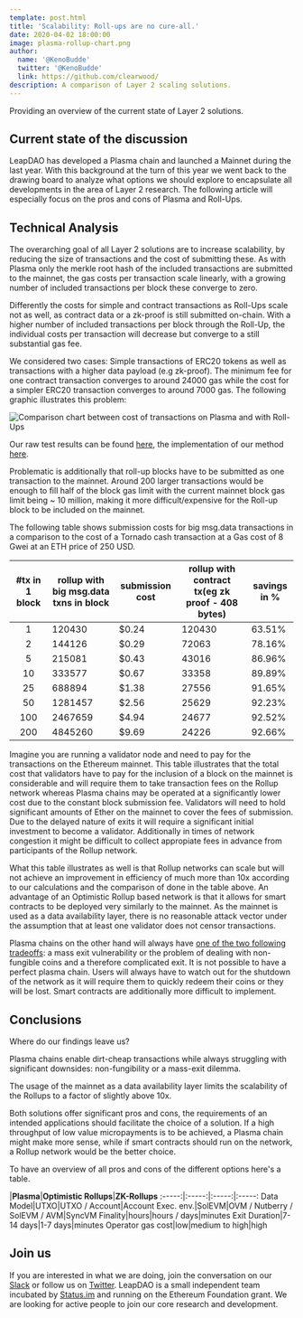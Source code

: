 ```yaml
---
template: post.html
title: 'Scalability: Roll-ups are no cure-all.'
date: 2020-04-02 18:00:00
image: plasma-rollup-chart.png
author:
  name: '@KenoBudde'
  twitter: '@KenoBudde'
  link: https://github.com/clearwood/
description: A comparison of Layer 2 scaling solutions.
---
```


Providing an overview of the current state of Layer 2 solutions.

## Current state of the discussion

LeapDAO has developed a Plasma chain and launched a Mainnet during the last year. With this background at the turn of this year we went back to the drawing board to analyze what options we should explore to encapsulate all developments in the area of Layer 2 research.
The following article will especially focus on the pros and cons of Plasma and Roll-Ups.

## Technical Analysis

The overarching goal of all Layer 2 solutions are to increase scalability, by reducing the size of transactions and the cost of submitting these. As with Plasma only the merkle root hash of the included transactions are submitted to the mainnet, the gas costs per transaction scale linearly, with a growing number of included transactions per block these converge to zero.

Differently the costs for simple and contract transactions as Roll-Ups scale not as well, as contract data or a zk-proof is still submitted on-chain. With a higher number of included transactions per block through the Roll-Up, the individual costs per transaction will decrease but converge to a still substantial gas fee.

We considered two cases: Simple transactions of ERC20 tokens as well as transactions with a higher data payload (e.g zk-proof). The minimum fee for one contract transaction converges to around 24000 gas while the cost for a simpler ERC20 transaction converges to around 7000 gas. The following graphic illustrates this problem:

<img src="/img/blog/plasma-rollup-chart.png" alt="Comparison chart between cost of transactions on Plasma and with Roll-Ups">

Our raw test results can be found [here](https://docs.google.com/spreadsheets/d/1ywhXffNw3sNzngvblu4hxE6d2ZbSQ_GjN2JFfl3vYFc/edit#gid=1760753624), the implementation of our method [here](https://github.com/leapdao/leap-contracts/pull/284/files).

Problematic is additionally that roll-up blocks have to be submitted as one transaction to the mainnet. Around 200 larger transactions would be enough to fill half of the block gas limit with the current mainnet block gas limit being ~ 10 million, making it more difficult/expensive for the Roll-up block to be included on the mainnet.

The following table shows submission costs for big msg.data transactions in a comparison to the cost of a Tornado cash transaction at a Gas cost of 8 Gwei at an ETH price of 250 USD.

| #tx in 1 block | rollup with big msg.data txns in block | submission cost | rollup with contract tx(eg zk proof - 408 bytes) | savings in % |
|:--------------:|----------------------------------------|-----------------|--------------------------------------------------|--------------|
| 1              | 120430                                 | $0.24           | 120430                                           | 63.51%       |
| 2              | 144126                                 | $0.29           | 72063                                            | 78.16%       |
| 5              | 215081                                 | $0.43           | 43016                                            | 86.96%       |
| 10             | 333577                                 | $0.67           | 33358                                            | 89.89%       |
| 25             | 688894                                 | $1.38           | 27556                                            | 91.65%       |
| 50             | 1281457                                | $2.56           | 25629                                            | 92.23%       |
| 100            | 2467659                                | $4.94           | 24677                                            | 92.52%       |
| 200            | 4845260                                | $9.69           | 24226                                            | 92.66%       |

Imagine you are running a validator node and need to pay for the transactions on the Ethereum mainnet.
This table illustrates that the total cost that validators have to pay for the inclusion of a block on the mainnet is considerable and will require them to take transaction fees on the Rollup network whereas Plasma chains may be operated at a significantly lower cost due to the constant block submission fee. Validators will need to hold significant amounts of Ether on the mainnet to cover the fees of submission. Due to the delayed nature of exits it will require a significant initial investment to become a validator. Additionally in times of network congestion it might be difficult to collect appropiate fees in advance from participants of the Rollup network.

What this table illustrates as well is that Rollup networks can scale but will not achieve an improvement in efficiency of much more than 10x according to our calculations and the comparison of done in the table above. An advantage of an Optimistic Rollup based network is that it allows for smart contracts to be deployed very similarly to the mainnet. As the mainnet is used as a data availability layer, there is no reasonable attack vector under the assumption that at least one validator does not censor transactions.

Plasma chains on the other hand will always have [one of the two following tradeoffs](https://eprint.iacr.org/2020/175): a mass exit vulnerability or the problem of dealing with non-fungible coins and a therefore complicated exit. It is not possible to have a perfect plasma chain. Users will always have to watch out for the shutdown of the network as it will require them to quickly redeem their coins or they will be lost. Smart contracts are additionally more difficult to implement.

## Conclusions

Where do our findings leave us?

Plasma chains enable dirt-cheap transactions while always struggling with significant downsides: non-fungibility or a mass-exit dilemma.

The usage of the mainnet as a data availability layer limits the scalability of the Rollups to a factor of slightly above 10x.

Both solutions offer significant pros and cons, the requirements of an intended applications should facilitate the choice of a solution. If a high throughput of low value micropayments is to be achieved, a Plasma chain might make more sense, while if smart contracts should run on the network, a Rollup network would be the better choice.

To have an overview of all pros and cons of the different options here's a table.

|**Plasma**|**Optimistic Rollups**|**ZK-Rollups**
:-----:|:-----:|:-----:|:-----:
Data Model|UTXO|UTXO / Account|Account
Exec. env.|SolEVM|OVM / Nutberry / SolEVM / AVM|SyncVM
Finality|hours|hours / days|minutes
Exit Duration|7-14 days|1-7 days|minutes
Operator gas cost|low|medium to high|high

## Join us

If you are interested in what we are doing, join the conversation on our [Slack](http://join.leapdao.org) or follow us on [Twitter](https://twitter.com/leapdao). LeapDAO is a small independent team incubated by [Status.im](https://our.status.im/leapdao-to-join-incubate-family-as-our-fourth-incubatee/) and running on the Ethereum Foundation grant. We are looking for active people to join our core research and development.
